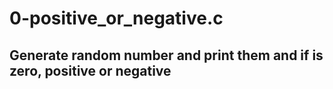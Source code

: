 # 0-positive_or_negative.c
## Generate random number and print them and if is zero, positive or negative
